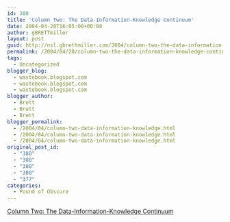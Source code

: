 ```yaml
---
id: 380
title: 'Column Two: The Data-Information-Knowledge Continuum'
date: 2004-04-20T16:05:00+00:00
author: gBRETTmiller
layout: post
guid: http://nsl.gbrettmiller.com/2004/column-two-the-data-information-knowledge-continuum
permalink: /2004/04/20/column-two-the-data-information-knowledge-continuum/
tags:
  - Uncategorized
blogger_blog:
  - wastebook.blogspot.com
  - wastebook.blogspot.com
  - wastebook.blogspot.com
blogger_author:
  - Brett
  - Brett
  - Brett
blogger_permalink:
  - /2004/04/column-two-data-information-knowledge.html
  - /2004/04/column-two-data-information-knowledge.html
  - /2004/04/column-two-data-information-knowledge.html
original_post_id:
  - "380"
  - "380"
  - "380"
  - "380"
  - "377"
categories:
  - Pound of Obscure
---
```

[Column Two: The Data-Information-Knowledge Continuum](http://www.steptwo.com.au/columntwo/archives/001202.html#001202)